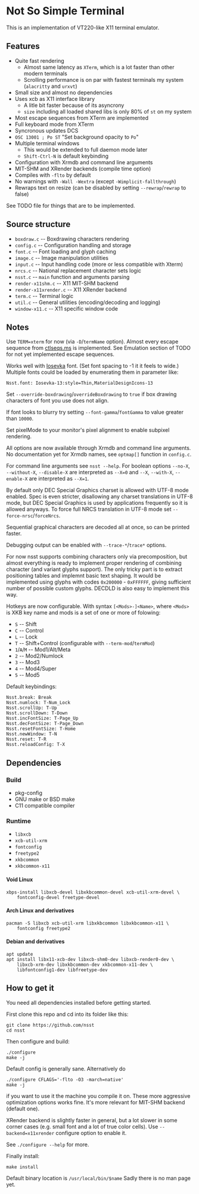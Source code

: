 Not So Simple Terminal
======================
This is an implementation of VT220-like X11 terminal emulator.

## Features
* Quite fast rendering
    * Almost same latency as `XTerm`, which is a lot faster than other modern terminals
    * Scrolling performance is on par with fastest terminals my system (`alacritty` and `urxvt`)
* Small size and almost no dependencies
* Uses xcb as X11 interface library
    * A litle bit faster because of its asyncrony
    * `size` including all loaded shared libs is only 80% of `st` on my system
* Most escape sequences from XTerm are implemented
* Full keyboard mode from XTerm
* Syncronous updates DCS
* `OSC 13001 ; Po ST` "Set background opacity to `Po`"
* Multiple terminal windows
    * This would be extended to full daemon mode later
    * `Shift-Ctrl-N` is default keybinding
* Configuration with Xrmdb and command line arguments
* MIT-SHM and XRender backends (compile time option)
* Compiles with `-flto` by default
* No warnings with `-Wall -Wextra` (except `-Wimplicit-fallthrough`)
* Rewraps text on resize (can be disabled by setting `--rewrap`/`rewrap` to false)

See TODO file for things that are to be implemented.

## Source structure

* `boxdraw.c` -- Boxdrawing characters rendering
* `config.c` -- Configuration handling and storage
* `font.c` -- Font loading and glyph caching
* `image.c` -- Image manipulation utilities
* `input.c` -- Input handling code (more or less compatible with Xterm)
* `nrcs.c` -- National replacement character sets logic
* `nsst.c` -- `main` function and arguments parsing
* `render-x11shm.c` -- X11 MIT-SHM backend
* `render-x11xrender.c` -- X11 XRender backend
* `term.c` -- Terminal logic
* `util.c` -- General utilities (encoding/decoding and logging)
* `window-x11.c` -- X11 specific window code

## Notes

Use `TERM=xterm` for now (via `-D`/`termName` option). Almost every escape sequence from [ctlseqs.ms](https://invisible-island.net/xterm/ctlseqs/ctlseqs.html) is implemented.
See Emulation section of TODO for not yet implemented escape sequences.

Works well with [Iosevka](https://github.com/be5invis/Iosevka) font. (Set font spacing to -1 it it feels to wide.)
Multiple fonts could be loaded by enumerating them in parameter like:

    Nsst.font: Iosevka-13:style=Thin,MaterialDesignIcons-13

Set `--override-boxdrawing`/`overrideBoxdrawing` to `true` if box drawing characters of font you use does not align.

If font looks to blurry try setting `--font-gamma`/`fontGamma` to value greater than `10000`.

Set pixelMode to your monitor's pixel alignment to enable subpixel rendering.

All options are now available through Xrmdb and command line arguments.
No documentation yet for Xrmdb names, see `optmap[]` function in `config.c`.

For command line arguments see `nsst --help`.
For boolean options `--no-X`, `--without-X`, `--disable-X` are interpreted as `--X=0` and
`--X`, `--with-X`, `--enable-X` are interpreted as `--X=1`.

By default only DEC Special Graphics charset is allowed with UTF-8 mode enabled.
Spec is even stricter, disallowing any charset translations in UTF-8 mode, but DEC Special Graphics is used by applications frequently so it is allowed anyways.
To force full NRCS translation in UTF-8 mode set `--force-nrsc`/`forceNrcs`.

Sequential graphical characters are decoded all at once, so can be printed faster.

Debugging output can be enabled with `--trace-*`/`trace*` options.

For now nsst supports combining characters only via precomposition, but almost everything is ready to implement proper rendering of combining character (and variant glyphs support).
The only tricky part is to extract positioning tables and implemnt basic text shaping. It would be implemented using glyphs with codes `0x200000` - `0xFFFFFF`,
giving sufficient number of possible custom glyphs. DECDLD is also easy to implement this way.

Hotkeys are now configurable. With syntax `[<Mods>-]<Name>`, where `<Mods>` is XKB key name and mods is a set of one or more of folowing:

* `S` -- Shift
* `C` -- Control
* `L` -- Lock
* `T` -- Shift+Control (configurable with `--term-mod`/`termMod`)
* `1`/`A`/`M` -- Mod1/Alt/Meta
* `2` -- Mod2/Numlock
* `3` -- Mod3
* `4` -- Mod4/Super
* `5` -- Mod5

Default keybindings:

    Nsst.break: Break
    Nsst.numlock: T-Num_Lock
    Nsst.scrollUp: T-Up
    Nsst.scrollDown: T-Down
    Nsst.incFontSize: T-Page_Up
    Nsst.decFontSize: T-Page_Down
    Nsst.resetFontSize: T-Home
    Nsst.newWindow: T-N
    Nsst.reset: T-R
    Nsst.reloadConfig: T-X


## Dependencies
### Build

* pkg-config
* GNU make or BSD make
* C11 compatible compiler

### Runtime
* `libxcb`
* `xcb-util-xrm`
* `fontconfig`
* `freetype2`
* `xkbcommon`
* `xkbcommon-x11`

#### Void Linux

    xbps-install libxcb-devel libxkbcommon-devel xcb-util-xrm-devel \
        fontconfig-devel freetype-devel

#### Arch Linux and derivatives

    pacman -S libxcb xcb-util-xrm libxkbcommon libxkbcommon-x11 \
        fontconfig freetype2

#### Debian and derivatives

    apt update
    apt install libx11-xcb-dev libxcb-shm0-dev libxcb-render0-dev \
        libxcb-xrm-dev libxkbcommon-dev xkbcommon-x11-dev \
        libfontconfig1-dev libfreetype-dev

## How to get it

You need all dependencies installed before getting started.

First clone this repo and cd into its folder like this:

    git clone https://github.com/nsst
    cd nsst

Then configure and build:

    ./configure
    make -j

Default config is generally sane.
Alternatively do

    ./configure CFLAGS='-flto -O3 -march=native'
    make -j

if you want to use it the machine you compile it on.
These more aggressive optimization options works fine.
It's more relevant for MIT-SHM backend (default one).

XRender backend is slightly faster in general,
but a lot slower in some corner cases (e.g. small font and a lot of true color cells).
Use `--backend=x11xrender` configure option to enable it.

See `./configure --help` for more.

Finally install:

    make install

Default binary location is `/usr/local/bin/$name`
Sadly there is no man page yet.
